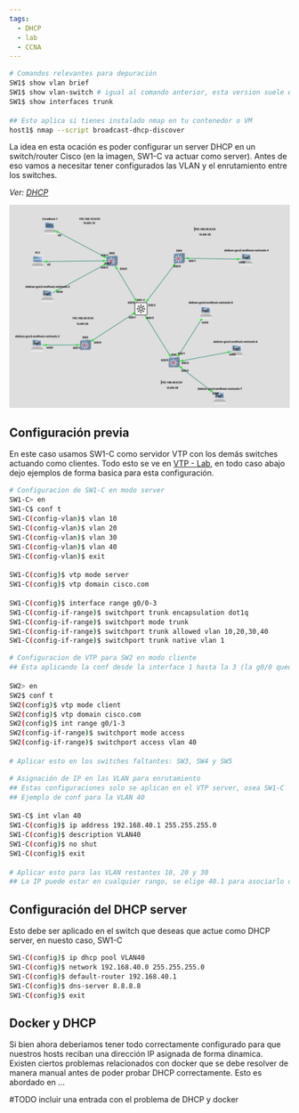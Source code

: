 ```yaml
---
tags:
  - DHCP
  - lab
  - CCNA
---
```


``` bash
# Comandos relevantes para depuración
SW1$ show vlan brief 
SW1$ show vlan-switch # igual al comando anterior, esta version suele estar mas en dispositivos viejos
SW1$ show interfaces trunk

## Esto aplica si tienes instalado nmap en tu contenedor o VM
host1$ nmap --script broadcast-dhcp-discover

```

La idea en esta ocación es poder configurar un server DHCP en un switch/router Cisco (en la imagen, SW1-C va actuar como server). Antes de eso vamos a necesitar tener configurados las VLAN y el enrutamiento entre los switches. 

_Ver: [DHCP](../../DHCP/DHCP.md)_ 

![](_anexos_/Screenshot%20from%202024-01-11%2014-32-59.png)

## Configuración previa
En este caso usamos SW1-C como servidor VTP con los demás switches actuando como clientes. Todo esto se ve en [VTP - Lab](VTP%20-%20Lab.md), en todo caso abajo dejo ejemplos de forma basica para esta configuración.

``` bash
# Configuracion de SW1-C en modo server
SW1-C> en
SW1-C$ conf t
SW1-C(config-vlan)$ vlan 10
SW1-C(config-vlan)$ vlan 20
SW1-C(config-vlan)$ vlan 30
SW1-C(config-vlan)$ vlan 40
SW1-C(config-vlan)$ exit

SW1-C(config)$ vtp mode server
SW1-C(config)$ vtp domain cisco.com

SW1-C(config)$ interface range g0/0-3
SW1-C(config-if-range)$ switchport trunk encapsulation dot1q
SW1-C(config-if-range)$ switchport mode trunk
SW1-C(config-if-range)$ switchport trunk allowed vlan 10,20,30,40
SW1-C(config-if-range)$ switchport trunk native vlan 1
```

``` bash
# Configuracion de VTP para SW2 en modo cliente 
## Esta aplicando la conf desde la interface 1 hasta la 3 (la g0/0 queda excluida porque es la que conecta con SW1-C)

SW2> en
SW2$ conf t
SW2(config)$ vtp mode client
SW2(config)$ vtp domain cisco.com
SW2(config)$ int range g0/1-3
SW2(config-if-range)$ switchport mode access
SW2(config-if-range)$ switchport access vlan 40

# Aplicar esto en los switches faltantes: SW3, SW4 y SW5
```

``` bash
# Asignación de IP en las VLAN para enrutamiento 
## Estas configuraciones solo se aplican en el VTP server, osea SW1-C 
## Ejemplo de conf para la VLAN 40

SW1-C$ int vlan 40
SW1-C(config)$ ip address 192.168.40.1 255.255.255.0
SW1-C(config)$ description VLAN40
SW1-C(config)$ no shut
SW1-C(config)$ exit

# Aplicar esto para las VLAN restantes 10, 20 y 30
## La IP puede estar en cualquier rango, se elige 40.1 para asociarlo de manera más facil con la VLAN 40.

```

## Configuración del DHCP server

Esto debe ser aplicado en el switch que deseas que actue como DHCP server, en nuesto caso, SW1-C 

``` bash
SW1-C(config)$ ip dhcp pool VLAN40
SW1-C(config)$ network 192.168.40.0 255.255.255.0
SW1-C(config)$ default-router 192.168.40.1
SW1-C(config)$ dns-server 8.8.8.8
SW1-C(config)$ exit
```

## Docker y DHCP 
Si bien ahora deberiamos tener todo correctamente configurado para que nuestros hosts reciban una dirección IP asignada de forma dinamica. Existen ciertos problemas relacionados con docker que se debe resolver de manera manual antes de poder probar DHCP correctamente. 
Esto es abordado en ...

#TODO incluir una entrada con el problema de DHCP y docker